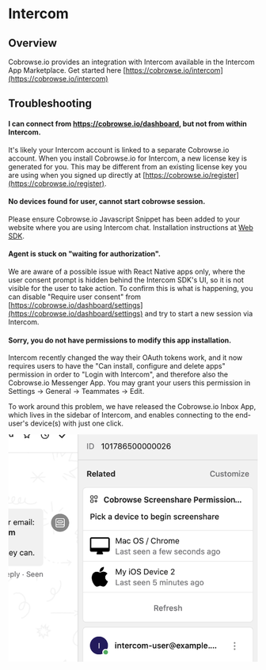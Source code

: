 # Intercom

## Overview

Cobrowse.io provides an integration with Intercom available in the Intercom App Marketplace. Get started here [https://cobrowse.io/intercom](https://cobrowse.io/intercom)

## Troubleshooting

#### I can connect from https://cobrowse.io/dashboard, but not from within Intercom.

It's likely your Intercom account is linked to a separate Cobrowse.io account. When you install Cobrowse.io for Intercom, a new license key is generated for you. This may be different from an existing license key you are using when you signed up directly at [https://cobrowse.io/register](https://cobrowse.io/register). 

#### No devices found for user, cannot start cobrowse session.

Please ensure Cobrowse.io Javascript Snippet has been added to your website where you are using Intercom chat. Installation instructions at [Web SDK](../../sdk-installation/web.md). 

#### Agent is stuck on "waiting for authorization".

We are aware of a possible issue with React Native apps only, where the user consent prompt is hidden behind the Intercom SDK's UI, so it is not visible for the user to take action. To confirm this is what is happening, you can disable "Require user consent" from [https://cobrowse.io/dashboard/settings](https://cobrowse.io/dashboard/settings) and try to start a new session via Intercom. 

#### Sorry, you do not have permissions to modify this app installation.

Intercom recently changed the way their OAuth tokens work, and it now requires users to have the "Can install, configure and delete apps" permission in order to "Login with Intercom", and therefore also the Cobrowse.io Messenger App.   You may grant your users this permission in Settings -&gt; General -&gt; Teammates -&gt; Edit.

To work around this problem, we have released the Cobrowse.io Inbox App, which lives in the sidebar of Intercom, and enables connecting to the end-user's device\(s\) with just one click. 

![Cobrowse.io Inbox App for Intercom](../../.gitbook/assets/intercom-inbox-app-cobrowse-io.png)



